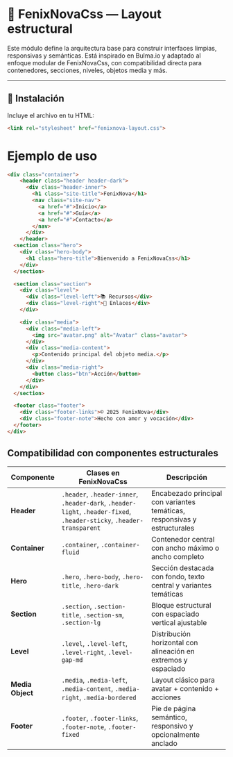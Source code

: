 # 🧱 FenixNovaCss — Layout estructural

Este módulo define la arquitectura base para construir interfaces limpias, responsivas y semánticas. Está inspirado en Bulma.io y adaptado al enfoque modular de FenixNovaCss, con compatibilidad directa para contenedores, secciones, niveles, objetos media y más.

---

## 🚀 Instalación

Incluye el archivo en tu HTML:

```html
<link rel="stylesheet" href="fenixnova-layout.css">
```

# Ejemplo de uso
```html
<div class="container">
	<header class="header header-dark">
	  <div class="header-inner">
	    <h1 class="site-title">FenixNova</h1>
	    <nav class="site-nav">
	      <a href="#">Inicio</a>
	      <a href="#">Guía</a>
	      <a href="#">Contacto</a>
	    </nav>
	  </div>
	</header>
  <section class="hero">
    <div class="hero-body">
      <h1 class="hero-title">Bienvenido a FenixNovaCss</h1>
    </div>
  </section>

  <section class="section">
    <div class="level">
      <div class="level-left">📚 Recursos</div>
      <div class="level-right">🔗 Enlaces</div>
    </div>

    <div class="media">
      <div class="media-left">
        <img src="avatar.png" alt="Avatar" class="avatar">
      </div>
      <div class="media-content">
        <p>Contenido principal del objeto media.</p>
      </div>
      <div class="media-right">
        <button class="btn">Acción</button>
      </div>
    </div>
  </section>

  <footer class="footer">
    <div class="footer-links">© 2025 FenixNova</div>
    <div class="footer-note">Hecho con amor y vocación</div>
  </footer>
</div>
```

## Compatibilidad con componentes estructurales

| Componente       | Clases en FenixNovaCss                                                  | Descripción                                                                 |
|------------------|--------------------------------------------------------------------------|-----------------------------------------------------------------------------|
| **Header**       | `.header`, `.header-inner`, `.header-dark`, `.header-light`, `.header-fixed`, `.header-sticky`, `.header-transparent` | Encabezado principal con variantes temáticas, responsivas y estructurales |
| **Container**    | `.container`, `.container-fluid`                                         | Contenedor central con ancho máximo o ancho completo                       |
| **Hero**         | `.hero`, `.hero-body`, `.hero-title`, `.hero-dark`                       | Sección destacada con fondo, texto central y variantes temáticas           |
| **Section**      | `.section`, `.section-title`, `.section-sm`, `.section-lg`               | Bloque estructural con espaciado vertical ajustable                        |
| **Level**        | `.level`, `.level-left`, `.level-right`, `.level-gap-md`                 | Distribución horizontal con alineación en extremos y espaciado             |
| **Media Object** | `.media`, `.media-left`, `.media-content`, `.media-right`, `.media-bordered` | Layout clásico para avatar + contenido + acciones                      |
| **Footer**       | `.footer`, `.footer-links`, `.footer-note`, `.footer-fixed`              | Pie de página semántico, responsivo y opcionalmente anclado                |

